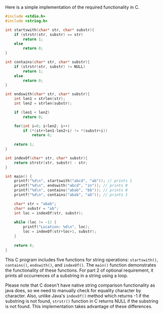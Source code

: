 Here is a simple implementation of the required functionality in C. 

```C
#include <stdio.h>
#include <string.h>

int startswith(char* str, char* substr){
    if (strstr(str, substr) == str)
        return 1;
    else
        return 0;
}

int contains(char* str, char* substr){
    if (strstr(str, substr) != NULL)
        return 1;
    else
        return 0;
}

int endswith(char* str, char* substr){
    int len1 = strlen(str);
    int len2 = strlen(substr);

    if (len1 < len2)
        return 0;

    for(int i=0; i<len2; i++)
        if (*(str+len1-len2+i) != *(substr+i))
            return 0;
    
    return 1;
}

int indexOf(char* str, char* substr){
    return strstr(str, substr) - str;
}

int main() {
    printf("%d\n", startswith("abcd", "ab")); // prints 1
    printf("%d\n", endswith("abcd", "zn")); // prints 0
    printf("%d\n", contains("abab", "bb")); // prints 0
    printf("%d\n", contains("abab", "ab")); // prints 1

    char* str = "abab";
    char* substr = "ab";
    int loc = indexOf(str, substr);
    
    while (loc != -1) {
        printf("Location: %d\n", loc); 
        loc = indexOf(str+loc+1, substr);
    }
    
    return 0;
}
```
This C program includes five functions for string operations: `startswith()`, `contains()`, `endswith()`, and `indexOf()`. The `main()` function demonstrates the functionality of these functions. For part 2 of optional requirement, it prints all occurrences of a substring in a string using a loop.

Please note that C doesn't have native string comparison functionality as java does, so we need to manually check for equality character by character. Also, unlike Java's `indexOf()` method which returns -1 if the substring is not found, `strstr()` function in C returns NULL if the substring is not found. This implementation takes advantage of these differences.
